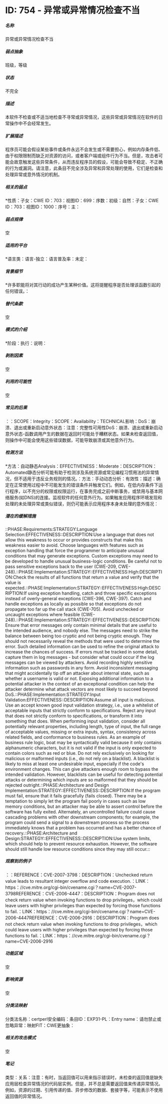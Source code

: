 # ID: 754 - 异常或异常情况检查不当
<h5>名称</h5>异常或异常情况检查不当
<h5>弱点抽象</h5>班级，等级
<h5>状态</h5>不完全
<h5>描述</h5>本软件不检查或不适当地检查不寻常或异常情况，这些异常或异常情况在软件的日常操作中不会经常发生。
<h5>扩展描述</h5>程序员可能会假设某些事件或条件永远不会发生或不需要担心，例如内存条件低、由于权限限制而缺乏对资源的访问，或者客户端或组件行为不当。但是，攻击者可能会故意触发这些异常条件，从而违反程序员的假设，可能会导致不稳定、不正确的行为或漏洞。请注意，此条目不完全涉及异常和异常处理的使用，它们是检查和处理异常或意外情况的机制。
<h5>相关的弱点</h5>*性质：子女：CWE ID：703：视图ID：699：序数：初级：自然：子女：CWE ID：703：视图ID：1000：序号：主：
<h5>弱点规律</h5>空
<h5>适用的平台</h5>*语言类：语言-独立：语言普及率：未定：
<h5>背景细节</h5>*许多职能将对其行动的成功产生某种价值。这将提醒程序是否处理该函数引起的任何错误。：
<h5>替代条款</h5>空
<h5>模式的介绍</h5>*阶段：执行：说明：
<h5>剥削因素</h5>空
<h5>利用的可能性</h5>空
<h5>常见的后果</h5>：：SCOPE：Integrity：SCOPE：Availability：TECHNICAL影响：DoS：崩溃、退出或重新启动意外状态：注意：完整性可用性DoS：崩溃、退出或重新启动意外状态-函数调用产生的数据在返回时可能处于糟糕状态。如果未检查返回值，则操作中可能会使用这些错误数据，可能导致崩溃或其他意外行为。
<h5>检测方法</h5>*方法：自动静态Analysis：EFFECTIVENESS：Moderate：DESCRIPTION：Automated静态分析可能有助于检测涉及系统资源或常见编程习惯用法的异常情况，但不适用于违反业务规则的情况。：方法：手动动态分析：有效性：描述：确定在正常使用过程中不可能发生的错误条件并触发它们。例如，在低内存条件下运行程序，以不充分的权限或权限运行，在事务完成之前中断事务，或禁用与基本网络服务(如DNS)的连接。监视软件的任何意外行为。如果触发应用程序环境发现和处理的未处理异常或类似错误，则仍可能表示应用程序本身未处理的意外情况：
<h5>潜在的缓解措施</h5>::PHASE:Requirements:STRATEGY:Language Selection:EFFECTIVENESS::DESCRIPTION:Use a language that does not allow this weakness to occur or provides constructs that make this weakness easier to avoid. Choose languages with features such as exception handling that force the programmer to anticipate unusual conditions that may generate exceptions. Custom exceptions may need to be developed to handle unusual business-logic conditions. Be careful not to pass sensitive exceptions back to the user (CWE-209, CWE-248).::PHASE:Implementation:STRATEGY::EFFECTIVENESS:High:DESCRIPTION:Check the results of all functions that return a value and verify that the value is expected.::PHASE:Implementation:STRATEGY::EFFECTIVENESS:High:DESCRIPTION:If using exception handling, catch and throw specific exceptions instead of overly-general exceptions (CWE-396, CWE-397). Catch and handle exceptions as locally as possible so that exceptions do not propagate too far up the call stack (CWE-705). Avoid unchecked or uncaught exceptions where feasible (CWE-248).::PHASE:Implementation:STRATEGY::EFFECTIVENESS::DESCRIPTION:Ensure that error messages only contain minimal details that are useful to the intended audience, and nobody else. The messages need to strike the balance between being too cryptic and not being cryptic enough. They should not necessarily reveal the methods that were used to determine the error. Such detailed information can be used to refine the original attack to increase the chances of success. If errors must be tracked in some detail, capture them in log messages - but consider what could occur if the log messages can be viewed by attackers. Avoid recording highly sensitive information such as passwords in any form. Avoid inconsistent messaging that might accidentally tip off an attacker about internal state, such as whether a username is valid or not. Exposing additional information to a potential attacker in the context of an exceptional condition can help the attacker determine what attack vectors are most likely to succeed beyond DoS.::PHASE:Implementation:STRATEGY:Input Validation:EFFECTIVENESS::DESCRIPTION:Assume all input is malicious. Use an accept known good input validation strategy, i.e., use a whitelist of acceptable inputs that strictly conform to specifications. Reject any input that does not strictly conform to specifications, or transform it into something that does. When performing input validation, consider all potentially relevant properties, including length, type of input, the full range of acceptable values, missing or extra inputs, syntax, consistency across related fields, and conformance to business rules. As an example of business rule logic, boat may be syntactically valid because it only contains alphanumeric characters, but it is not valid if the input is only expected to contain colors such as red or blue. Do not rely exclusively on looking for malicious or malformed inputs (i.e., do not rely on a blacklist). A blacklist is likely to miss at least one undesirable input, especially if the code's environment changes. This can give attackers enough room to bypass the intended validation. However, blacklists can be useful for detecting potential attacks or determining which inputs are so malformed that they should be rejected outright.::PHASE:Architecture and Design Implementation:STRATEGY::EFFECTIVENESS::DESCRIPTION:If the program must fail, ensure that it fails gracefully (fails closed). There may be a temptation to simply let the program fail poorly in cases such as low memory conditions, but an attacker may be able to assert control before the software has fully exited. Alternately, an uncontrolled failure could cause cascading problems with other downstream components; for example, the program could send a signal to a downstream process so the process immediately knows that a problem has occurred and has a better chance of recovery.::PHASE:Architecture and Design:STRATEGY::EFFECTIVENESS::DESCRIPTION:Use system limits, which should help to prevent resource exhaustion. However, the software should still handle low resource conditions since they may still occur.::
<h5>观察到的例子</h5>：：REFERENCE：CVE-2007-3798：DESCRIPTION：Unchecked return value leads to resultant integer overflow and code execution.：LINK：https：//cve.mitre.org/cgi-bin/cvename.cgi？name=CVE-2007-3798REFERENCE：CVE-2006-4447：DESCRIPTION：Program does not check return value when invoking functions to drop privileges，which could leave users with higher privileges than expected by forcing those functions to fail.：LINK：https：//cve.mitre.org/cgi-bin/cvename.cgi？name=CVE-2006-4447REFERENCE：CVE-2006-2916：DESCRIPTION：Program does not check return value when invoking functions to drop privileges，which could leave users with higher privileges than expected by forcing those functions to fail.：LINK：https：//cve.mitre.org/cgi-bin/cvename.cgi？name=CVE-2006-2916
<h5>功能区域</h5>空
<h5>影响资源</h5>空
<h5>分类法映射</h5>分类法名称：certperl安全编码：条目ID：EXP31-PL：Entry name：请勿禁止或忽略异常：映射FIT：CWE更抽象：
<h5>相关的攻击模式</h5>空
<h5>笔记</h5>类型：关系：注意：有时，当返回值可以用来指示错误时，未检查的返回值是缺失应用层检查异常情况的代码层实例。但是，并不总是需要返回值来传递异常情况。例如，资源的过期、引用传递的值、异步修改的数据、套接字等，可能表示不使用返回值的异常情况。

